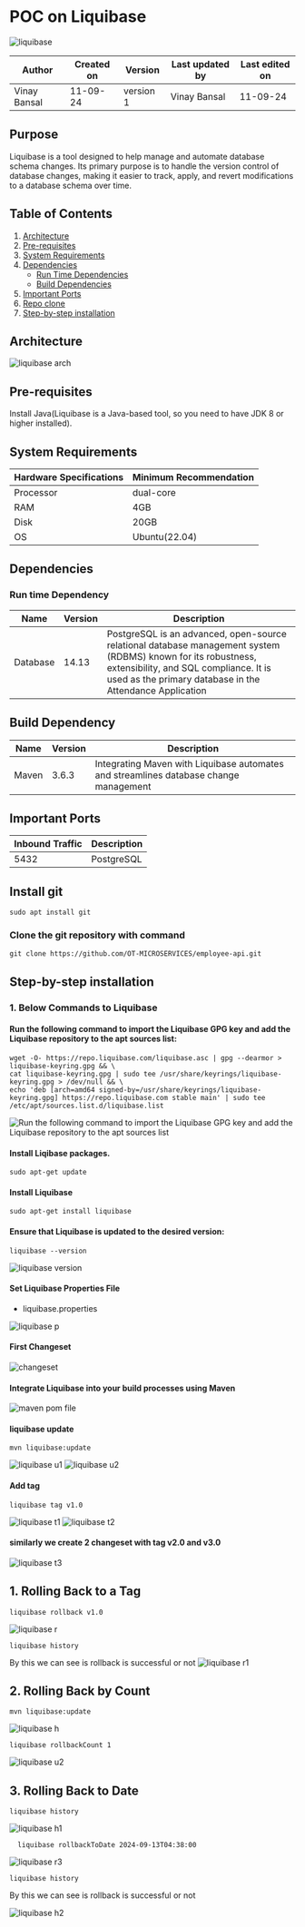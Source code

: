 # POC on Liquibase

![liquibase](https://github.com/user-attachments/assets/5534b57c-9cf3-4fcc-8040-3665ed0a8c0d)

| Author      | Created on  | Version    | Last updated by | Last edited on |
|-------------|-------------|------------|-----------------|----------------|
| Vinay Bansal | 11-09-24    | version 1  | Vinay Bansal     | 11-09-24       |

## Purpose
Liquibase is a tool designed to help manage and automate database schema changes. Its primary purpose is to handle the version control of database changes, making it easier to track, apply, and revert modifications to a database schema over time.

## Table of Contents
1. [Architecture](#architecture)
2. [Pre-requisites](#pre-requisites)
3. [System Requirements](#system-requirements)
4. [Dependencies](#dependencies)
   * [Run Time Dependencies](#run-time-dependency)
   * [Build Dependencies](#build-dependency)
5. [Important Ports](#important-ports)
6. [Repo clone](#clone-the-git-repository-with-command) 
7. [Step-by-step installation](#step-by-step-installation)

## Architecture
![liquibase arch](https://github.com/user-attachments/assets/a425ba8e-1536-4b75-b06b-5759d9397311)



## Pre-requisites
Install Java(Liquibase is a Java-based tool, so you need to have JDK 8 or higher installed).

## System Requirements
| Hardware Specifications | Minimum Recommendation  |
|--------------------------|------------------------|
| Processor                | dual-core              |
| RAM                      | 4GB                    |
| Disk                     | 20GB                   |
| OS                       | Ubuntu(22.04)          |

## Dependencies
### Run time Dependency
| Name           | Version | Description                                                                                                                         |
|----------------|---------|-------------------------------------------------------------------------------------------------------------------------------------|
| Database       | 14.13   |PostgreSQL is an advanced, open-source relational database management system (RDBMS) known for its robustness, extensibility, and SQL compliance. It is used as the primary database in the Attendance Application |


## Build Dependency
| Name           | Version    | Description        |
| -------------- | ---------- | ------------------ |
| Maven        |  3.6.3   | Integrating Maven with Liquibase automates and streamlines database change management   |

## Important Ports
| Inbound Traffic | Description        |
| --------------- | ------------------ |
| 5432            | PostgreSQL      |

## Install git

```
sudo apt install git
```


### Clone the git repository with command 



```
git clone https://github.com/OT-MICROSERVICES/employee-api.git
```


##  Step-by-step installation

### 1. Below Commands to Liquibase

#### Run the following command to import the Liquibase GPG key and add the Liquibase repository to the apt sources list:

  ```
  wget -O- https://repo.liquibase.com/liquibase.asc | gpg --dearmor > liquibase-keyring.gpg && \
cat liquibase-keyring.gpg | sudo tee /usr/share/keyrings/liquibase-keyring.gpg > /dev/null && \
echo 'deb [arch=amd64 signed-by=/usr/share/keyrings/liquibase-keyring.gpg] https://repo.liquibase.com stable main' | sudo tee /etc/apt/sources.list.d/liquibase.list
```
  ![Run the following command to import the Liquibase GPG key and add the Liquibase repository to the apt sources list](https://github.com/user-attachments/assets/49af7288-e3c1-4523-a1f3-93ddf2f3e9a5)
#### Install Liqibase packages.
  ```
  sudo apt-get update
```
  #### Install Liquibase
  ```
  sudo apt-get install liquibase
```
#### Ensure that Liquibase is updated to the desired version:
```
liquibase --version
```
![liquibase version](https://github.com/user-attachments/assets/acf660d7-c612-45fa-ba60-c70b41e62294)

#### Set Liquibase Properties File
- liquibase.properties

![liquibase p](https://github.com/user-attachments/assets/8966202f-df6c-4ca1-8ca7-93db5e0c0689)


#### First Changeset
![changeset](https://github.com/user-attachments/assets/0c40031d-4ebc-4cd2-9d49-fafad1d667f8)

#### Integrate Liquibase into your build processes using Maven
![maven pom file](https://github.com/user-attachments/assets/8d46ca81-fe53-41e8-8ffd-d2ed3ae4ea92)



#### liquibase update

  ```
  mvn liquibase:update
```
![liquibase u1](https://github.com/user-attachments/assets/1719f314-6ed4-49a6-b465-5bddfb609b91)
![liquibase u2](https://github.com/user-attachments/assets/ede74da6-0a96-485e-8b89-d6a6dba1da1b)

#### Add tag 
  
  ```
  liquibase tag v1.0
```
![liquibase t1](https://github.com/user-attachments/assets/0ae74428-6265-48e8-98fe-b9a96ec7db9e)
![liquibase t2](https://github.com/user-attachments/assets/39156f58-9156-45a7-9aea-8f7278dc4925)





#### similarly we create 2 changeset with tag v2.0 and v3.0
![liquibase t3](https://github.com/user-attachments/assets/201b1afd-82a0-4d10-aed3-1f066d76b296)

## 1. **Rolling Back to a Tag**
  ```
  liquibase rollback v1.0
```
![liquibase r](https://github.com/user-attachments/assets/a048f548-38d4-47de-88e1-eb0605acfb52)

 ```
 liquibase history
```
By this we can see is rollback is successful or not
![liquibase r1](https://github.com/user-attachments/assets/58c9112f-848e-47eb-add3-d72fd684985f)

## 2. **Rolling Back by Count**
```
mvn liquibase:update
```
![liquibase h](https://github.com/user-attachments/assets/7f0ad847-3f9a-48cc-bffa-1b9ed584bb59)

  ```
  liquibase rollbackCount 1
```
![liquibase u2](https://github.com/user-attachments/assets/5c7886a1-acaa-4dbe-9a37-8d633cfdb3ba)

## 3. **Rolling Back to Date**
  ```
liquibase history    
  ```
![liquibase h1](https://github.com/user-attachments/assets/b80dd1c4-fe3e-4e4c-bf80-ee9371ce777c)

```
  liquibase rollbackToDate 2024-09-13T04:38:00
```
![liquibase r3](https://github.com/user-attachments/assets/3bea279f-fbb9-4938-9297-74e962fe233c)


 ```
 liquibase history
```
By this we can see is rollback is successful or not

![liquibase h2](https://github.com/user-attachments/assets/6cb284b5-7008-4549-8609-6adae4721273)


